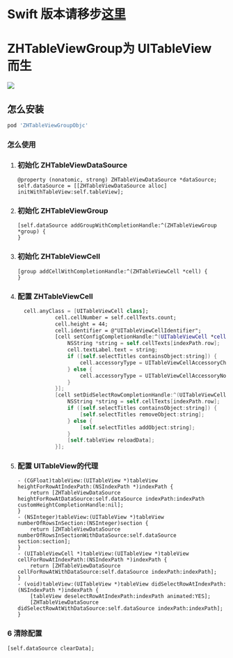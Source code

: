 # Swift 版本请移步[这里](https://github.com/josercc/ZHTableViewGroupSwift)

# ZHTableViewGroup为 UITableView 而生

![](http://olg3v8vew.bkt.clouddn.com/2017-03-16-38.gif)

## 怎么安装

```ruby
pod 'ZHTableViewGroupObjc'
```



### 怎么使用

1. ### 初始化 ZHTableViewDataSource

   ```objc
   @property (nonatomic, strong) ZHTableViewDataSource *dataSource;
   self.dataSource = [[ZHTableViewDataSource alloc] initWithTableView:self.tableView];
   ```

2. ### 初始化 ZHTableViewGroup 

   ```objc
   [self.dataSource addGroupWithCompletionHandle:^(ZHTableViewGroup *group) {
   }
   ```

3. ### 初始化 ZHTableViewCell

   ```objc
   [group addCellWithCompletionHandle:^(ZHTableViewCell *cell) {  
   }
   ```

4. ### 配置 ZHTableViewCell

   ```swift
     cell.anyClass = [UITableViewCell class];
               cell.cellNumber = self.cellTexts.count;
               cell.height = 44;
               cell.identifier = @"UITableViewCellIdentifier";
               [cell setConfigCompletionHandle:^(UITableViewCell *cell, NSIndexPath *indexPath) {
                   NSString *string = self.cellTexts[indexPath.row];
                   cell.textLabel.text = string;
                   if ([self.selectTitles containsObject:string]) {
                       cell.accessoryType = UITableViewCellAccessoryCheckmark;
                   } else {
                       cell.accessoryType = UITableViewCellAccessoryNone;
                   }
               }];
               [cell setDidSelectRowCompletionHandle:^(UITableViewCell *cell, NSIndexPath *indexPath) {
                   NSString *string = self.cellTexts[indexPath.row];
                   if ([self.selectTitles containsObject:string]) {
                       [self.selectTitles removeObject:string];
                   } else {
                       [self.selectTitles addObject:string];
                   }
                   [self.tableView reloadData];
               }];

   ```

5. ### 配置 UITableView的代理

   ```objc
   - (CGFloat)tableView:(UITableView *)tableView heightForRowAtIndexPath:(NSIndexPath *)indexPath {
       return [ZHTableViewDataSource heightForRowAtDataSource:self.dataSource indexPath:indexPath customHeightCompletionHandle:nil];
   }
   - (NSInteger)tableView:(UITableView *)tableView numberOfRowsInSection:(NSInteger)section {
       return [ZHTableViewDataSource numberOfRowsInSectionWithDataSource:self.dataSource section:section];
   }
   - (UITableViewCell *)tableView:(UITableView *)tableView cellForRowAtIndexPath:(NSIndexPath *)indexPath {
       return [ZHTableViewDataSource cellForRowAtWithDataSource:self.dataSource indexPath:indexPath];
   }
   - (void)tableView:(UITableView *)tableView didSelectRowAtIndexPath:(NSIndexPath *)indexPath {
       [tableView deselectRowAtIndexPath:indexPath animated:YES];
       [ZHTableViewDataSource didSelectRowAtWithDataSource:self.dataSource indexPath:indexPath];
   }

   ```

### 6 清除配置

```objc
[self.dataSource clearData];
```